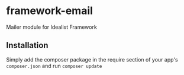framework-email
===============

Mailer module for Idealist Framework

## Installation

Simply add the composer package in the require section of your app's `composer.json` and run `composer update`